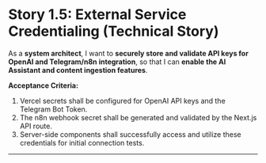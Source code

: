# Story 1.5: External Service Credentialing (Technical Story)

As a **system architect**,
I want to **securely store and validate API keys for OpenAI and Telegram/n8n integration**,
so that I can **enable the AI Assistant and content ingestion features**.

**Acceptance Criteria:**
1.  Vercel secrets shall be configured for OpenAI API keys and the Telegram Bot Token.
2.  The n8n webhook secret shall be generated and validated by the Next.js API route.
3.  Server-side components shall successfully access and utilize these credentials for initial connection tests.

---
